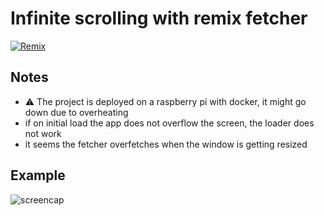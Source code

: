 # Infinite scrolling with remix fetcher

[![Remix](https://img.shields.io/badge/Remix-000000?style=for-the-badge&logo=Remix&logoColor=FFFFFF&logoWidth=14)](https://remix.run)

## Notes
- ⚠️ The project is deployed on a raspberry pi with docker, it might go down due to overheating
- if on initial load the app does not overflow the screen, the loader does not work
- it seems the fetcher overfetches when the window is getting resized

## Example

![screencap](lice.gif)

